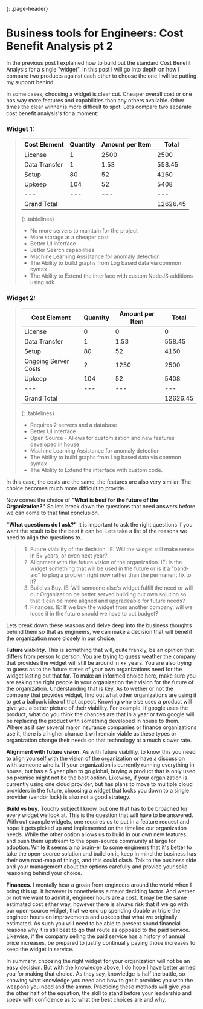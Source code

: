 {: .page-header} 
# Business tools for Engineers: Cost Benefit Analysis pt 2

In the previous post I explained how to build out the standard Cost Benefit Analysis for a single "widget". In this post I will go into depth on how I compare two products against each other to choose the one I will be putting my support behind. 

In some cases, choosing a widget is clear cut. Cheaper overall cost or one has way more features and capabilities than any others available. Other times the clear winner is more difficult to spot. Lets compare two separate cost benefit analysis's for a moment: 

### **Widget 1:** 
> | Cost Element | Quantity | Amount per Item | Total | 
> | --- | --- | --- | --- | 
> | License | 1 | 2500 | 2500 | 
> | Data Transfer | 1 | 1.53 | 558.45 | 
> | Setup | 80 | 52 | 4160 | 
> | Upkeep | 104 | 52 | 5408 | 
> | --- | --- | --- | --- | 
> | Grand Total | | | 12626.45 | 
> {: .tablelines} 
> 
> * No more servers to maintain for the project
> * More storage at a cheaper cost
> * Better UI interface
> * Better Search capabilities
> * Machine Learning Assistance for anomaly detection
> * The Ability to build graphs from Log based data via common syntax
> * The Ability to Extend the interface with custom NodeJS additions using sdk 

### **Widget 2:** 
> | Cost Element | Quantity | Amount per Item | Total | 
> | --- | --- | --- | --- | 
> | License | 0 | 0 | 0 | 
> | Data Transfer | 1 | 1.53 | 558.45 | 
> | Setup | 80 | 52 | 4160 | 
> | Ongoing Server Costs | 2 | 1250 | 2500 |
> | Upkeep | 104 | 52 | 5408 | 
> | --- | --- | --- | --- | 
> | Grand Total | | | 12626.45 | 
> {: .tablelines} 
> 
> * Requires 2 servers and a database
> * Better UI interface
> * Open Source - Allows for customization and new features developed in house 
> * Machine Learning Assistance for anomaly detection
> * The Ability to build graphs from Log based data via common syntax
> * The Ability to Extend the interface with custom code.

In this case, the costs are the same, the features are also very similar. The choice becomes much more difficult to provide. 

Now comes the choice of **"What is best for the future of the Organization?"** So lets break down the questions that need answers before we can come to that final conclusion. 

**"What questions do I ask?"** It is important to ask the right questions if you want the result to be the best it can be. Lets take a list of the reasons we need to align the questions to. 
> 1. Future viability of the decision. IE: Will the widget still make sense in 5+ years, or even next year? 
> 1. Alignment with the future vision of the organization. IE: Is the widget something that will be used in the future or is it a "band-aid" to plug a problem right now rather than the permanent fix to it?
> 1. Build vs Buy. IE: Will someone else's widget fulfill the need or will our Organization be better served building our own solution so that it can be more aligned and upgradeable for future needs?
> 1. Finances. IE: If we buy the widget from another company, will we loose it in the future should we have to cut budget? 

Lets break down these reasons and delve deep into the business thoughts behind them so that as engineers, we can make a decision that will benefit the organization more closely in our choice.  

**Future viability.** This is something that will, quite frankly, be an opinion that differs from person to person. You are trying to guess weather the company that provides the widget will still be around in x+ years. You are also trying to guess as to the future states of your own organizations need for the widget lasting out that far. To make an informed choice here, make sure you are asking the right people in your organization their vision for the future of the organization. Understanding that is key. As to wether or not the company that provides widget, find out what other organizations are using it to get a ballpark idea of that aspect. Knowing who else uses a product will give you a better picture of their viability. For example, if google uses the product, what do you think the chances are that in a year or two google will be replacing the product with something developed in house to them. Where as if say several major insurance companies or finance organizations use it, there is a higher chance it will remain viable as these types or organization change their needs on that technology at a much slower rate.  

**Alignment with future vision.** As with future viability, to know this you need to align yourself with the vision of the organization or have a discussion with someone who is. If your organization is currently running everything in house, but has a 5 year plan to go global, buying a product that is only used on premise might not be the best option. Likewise, if your organization is currently using one cloud provider, but has plans to move to multiple cloud providers in the future, choosing a widget that locks you down to a single provider (vendor lock) is also not a good strategy.  

**Build vs buy.**  Touchy subject I know, but one that has to be broached for every widget we look at. This is the question that will have to be answered. With out example widgets, one requires us to put in a feature request and hope it gets picked up and implemented on the timeline our organization needs. While the other option allows us to build in our own new features and push them upstream to the open-source community at large for adoption. While it seems a no brain-er to some engineers that it's better to take the open-source solution and build on it, keep in mind the business has their own road-map of things, and this could clash. Talk to the business side and your management about the options carefully and provide your solid reasoning behind your choice.  

**Finances.** I mentally hear a groan from engineers around the world when I bring this up. It however is nonetheless a major deciding factor. And wether or not we want to admit it, engineer hours are a cost. It may be the same estimated cost either way, however there is always risk that if we go with our open-source widget, that we end up spending double or triple the engineer hours on improvements and upkeep that what we originally estimated. As such you will need to be able to present sound financial reasons why it is still best to go that route as opposed to the paid service. Likewise, if the company selling the paid service has a history of annual price increases, be prepared to justify continually paying those increases to keep the widget in service.

In summary, choosing the right widget for your organization will not be an easy decision. But with the knowledge above, I do hope I have better armed you for making that choice. As they say, knowledge is half the battle, so knowing what knowledge you need and how to get it provides you with the weapons you need and the ammo. Practicing these methods will give you the other half of the equation, the skill to stand before your leadership and speak with confidence as to what the best choices are and why.